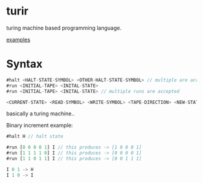 # turir

turing machine based programming language.

[examples](./examples/)

# Syntax

```rust
#halt <HALT-STATE-SYMBOL> <OTHER-HALT-STATE-SYMBOL> // multiple are accepted
#run <INITIAL-TAPE> <INITAL-STATE>
#run <INITIAL-TAPE> <INITAL-STATE> // multiple runs are accepted

<CURRENT-STATE> <READ-SYMBOL> <WRITE-SYMBOL> <TAPE-DIRECTION> <NEW-STATE>
```
basically a turing machine..

Binary increment example:
```rust
#halt H // halt state

#run [0 0 0 0 1] I // this produces -> [1 0 0 0 1]
#run [1 1 1 1 0] I // this produces -> [0 0 0 0 1]
#run [1 1 0 1 1] I // this produces -> [0 0 1 1 1]

I 0 1 -> H
I 1 0 -> I
```

